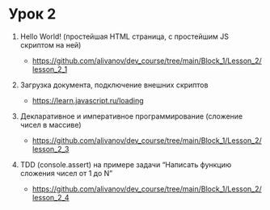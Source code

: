 # Урок 2

1. Hello World! (простейшая HTML страница, с простейшим JS скриптом на ней) 
    - https://github.com/alivanov/dev_course/tree/main/Block_1/Lesson_2/lesson_2_1
    
2. Загрузка документа, подключение внешних скриптов
    - https://learn.javascript.ru/loading

3. Декларативное и императивное программирование (сложение чисел в массиве)
    - https://github.com/alivanov/dev_course/tree/main/Block_1/Lesson_2/lesson_2_3

4. TDD (console.assert) на примере задачи “Написать функцию сложения чисел от 1 до N”
    - https://github.com/alivanov/dev_course/tree/main/Block_1/Lesson_2/lesson_2_4
